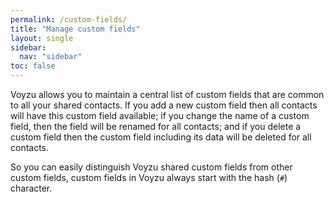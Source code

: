 ```yaml
---
permalink: /custom-fields/
title: "Manage custom fields"
layout: single
sidebar:
  nav: "sidebar"
toc: false
---
```

<!--voyzu help content-->
Voyzu allows you to maintain a central list of custom fields that are common to all your shared contacts.  If you add a new custom field then all contacts will have this custom field available; if you change the name of a custom field, then the field will be renamed for all contacts; and if you delete a custom field then the custom field including its data will be deleted for all contacts.

So you can easily distinguish Voyzu shared custom fields from other custom fields, custom fields in Voyzu always start with the hash (`#`) character.
<!--voyzu help content-->
